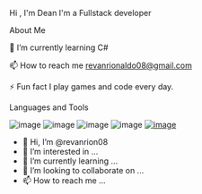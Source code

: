 Hi , I'm Dean I'm a Fullstack developer

About Me

🌱 I’m currently learning C#

📫 How to reach me revanrionaldo08@gmail.com

⚡ Fun fact I play games and code every day.

Languages and Tools


![image](https://user-images.githubusercontent.com/91299304/199376036-67e536d9-b18d-45b4-b320-1d7f61491b05.png)
![image](https://user-images.githubusercontent.com/91299304/199376154-113dd7f0-9363-4e35-982f-e76d15f9551f.png)
![image](https://user-images.githubusercontent.com/91299304/199376174-382cc2d7-6cd1-4be5-8225-f1d56878ba58.png)
![image](https://user-images.githubusercontent.com/91299304/199376193-5f053daa-3bdb-4521-9f6a-3f4759c69748.png)
[![image](https://user-images.githubusercontent.com/91299304/199376212-0503a2b1-92b9-4a6b-8661-c546dc9d4618.png)](https://github.com/Nivth/icon/raw/main/tailwind.svg)

- 👋 Hi, I’m @revanrion08
- 👀 I’m interested in ...
- 🌱 I’m currently learning ...
- 💞️ I’m looking to collaborate on ...
- 📫 How to reach me ...

<!---
revanrion08/revanrion08 is a ✨ special ✨ repository because its `README.md` (this file) appears on your GitHub profile.
You can click the Preview link to take a look at your changes.
--->
